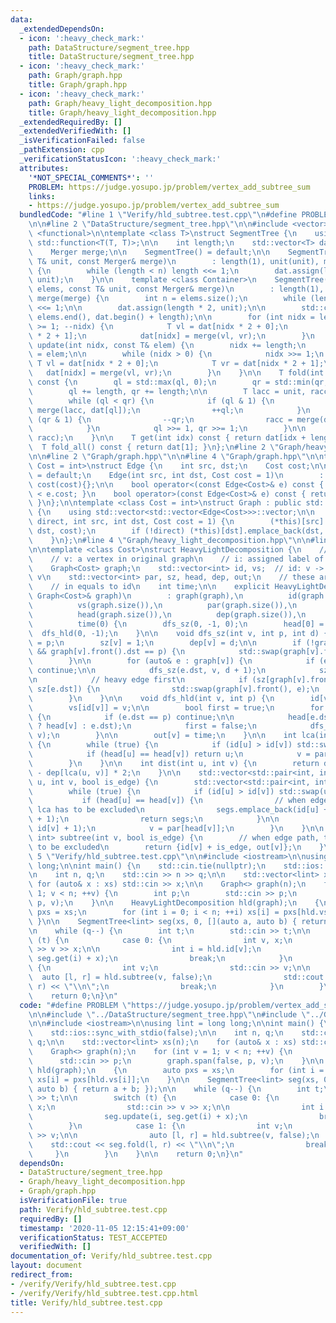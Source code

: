 ```yaml
---
data:
  _extendedDependsOn:
  - icon: ':heavy_check_mark:'
    path: DataStructure/segment_tree.hpp
    title: DataStructure/segment_tree.hpp
  - icon: ':heavy_check_mark:'
    path: Graph/graph.hpp
    title: Graph/graph.hpp
  - icon: ':heavy_check_mark:'
    path: Graph/heavy_light_decomposition.hpp
    title: Graph/heavy_light_decomposition.hpp
  _extendedRequiredBy: []
  _extendedVerifiedWith: []
  _isVerificationFailed: false
  _pathExtension: cpp
  _verificationStatusIcon: ':heavy_check_mark:'
  attributes:
    '*NOT_SPECIAL_COMMENTS*': ''
    PROBLEM: https://judge.yosupo.jp/problem/vertex_add_subtree_sum
    links:
    - https://judge.yosupo.jp/problem/vertex_add_subtree_sum
  bundledCode: "#line 1 \"Verify/hld_subtree.test.cpp\"\n#define PROBLEM \"https://judge.yosupo.jp/problem/vertex_add_subtree_sum\"\
    \n\n#line 2 \"DataStructure/segment_tree.hpp\"\n\n#include <vector>\n#include\
    \ <functional>\n\ntemplate <class T>\nstruct SegmentTree {\n    using Merger =\
    \ std::function<T(T, T)>;\n\n    int length;\n    std::vector<T> dat;\n    T unit;\n\
    \    Merger merge;\n\n    SegmentTree() = default;\n\n    SegmentTree(int n, const\
    \ T& unit, const Merger& merge)\n        : length(1), unit(unit), merge(merge)\
    \ {\n        while (length < n) length <<= 1;\n        dat.assign(length * 2,\
    \ unit);\n    }\n\n    template <class Container>\n    SegmentTree(const Container&\
    \ elems, const T& unit, const Merger& merge)\n        : length(1), unit(unit),\
    \ merge(merge) {\n        int n = elems.size();\n        while (length < n) length\
    \ <<= 1;\n\n        dat.assign(length * 2, unit);\n\n        std::copy(elems.begin(),\
    \ elems.end(), dat.begin() + length);\n\n        for (int nidx = length - 1; nidx\
    \ >= 1; --nidx) {\n            T vl = dat[nidx * 2 + 0];\n            T vr = dat[nidx\
    \ * 2 + 1];\n            dat[nidx] = merge(vl, vr);\n        }\n    }\n\n    void\
    \ update(int nidx, const T& elem) {\n        nidx += length;\n        dat[nidx]\
    \ = elem;\n\n        while (nidx > 0) {\n            nidx >>= 1;\n           \
    \ T vl = dat[nidx * 2 + 0];\n            T vr = dat[nidx * 2 + 1];\n         \
    \   dat[nidx] = merge(vl, vr);\n        }\n    }\n\n    T fold(int ql, int qr)\
    \ const {\n        ql = std::max(ql, 0);\n        qr = std::min(qr, length);\n\
    \        ql += length, qr += length;\n\n        T lacc = unit, racc = unit;\n\
    \        while (ql < qr) {\n            if (ql & 1) {\n                lacc =\
    \ merge(lacc, dat[ql]);\n                ++ql;\n            }\n            if\
    \ (qr & 1) {\n                --qr;\n                racc = merge(dat[qr], racc);\n\
    \            }\n            ql >>= 1, qr >>= 1;\n        }\n\n        return merge(lacc,\
    \ racc);\n    }\n\n    T get(int idx) const { return dat[idx + length]; }\n  \
    \  T fold_all() const { return dat[1]; }\n};\n#line 2 \"Graph/heavy_light_decomposition.hpp\"\
    \n\n#line 2 \"Graph/graph.hpp\"\n\n#line 4 \"Graph/graph.hpp\"\n\ntemplate <class\
    \ Cost = int>\nstruct Edge {\n    int src, dst;\n    Cost cost;\n\n    Edge()\
    \ = default;\n    Edge(int src, int dst, Cost cost = 1)\n        : src(src), dst(dst),\
    \ cost(cost){};\n\n    bool operator<(const Edge<Cost>& e) const { return cost\
    \ < e.cost; }\n    bool operator>(const Edge<Cost>& e) const { return cost > e.cost;\
    \ }\n};\n\ntemplate <class Cost = int>\nstruct Graph : public std::vector<std::vector<Edge<Cost>>>\
    \ {\n    using std::vector<std::vector<Edge<Cost>>>::vector;\n\n    void span(bool\
    \ direct, int src, int dst, Cost cost = 1) {\n        (*this)[src].emplace_back(src,\
    \ dst, cost);\n        if (!direct) (*this)[dst].emplace_back(dst, src, cost);\n\
    \    }\n};\n#line 4 \"Graph/heavy_light_decomposition.hpp\"\n\n#line 6 \"Graph/heavy_light_decomposition.hpp\"\
    \n\ntemplate <class Cost>\nstruct HeavyLightDecomposition {\n    // indexing\n\
    \    // v: a vertex in original graph\n    // i: assigned label of a vertex\n\n\
    \    Graph<Cost> graph;\n    std::vector<int> id, vs;  // id: v -> i, vs: i ->\
    \ v\n    std::vector<int> par, sz, head, dep, out;\n    // these are all v-indexed\n\
    \    // in equals to id\n    int time;\n\n    explicit HeavyLightDecomposition(const\
    \ Graph<Cost>& graph)\n        : graph(graph),\n          id(graph.size()),\n\
    \          vs(graph.size()),\n          par(graph.size()),\n          sz(graph.size()),\n\
    \          head(graph.size()),\n          dep(graph.size()),\n          out(graph.size()),\n\
    \          time(0) {\n        dfs_sz(0, -1, 0);\n        head[0] = 0;\n      \
    \  dfs_hld(0, -1);\n    }\n\n    void dfs_sz(int v, int p, int d) {\n        par[v]\
    \ = p;\n        sz[v] = 1;\n        dep[v] = d;\n\n        if (!graph[v].empty()\
    \ && graph[v].front().dst == p) {\n            std::swap(graph[v].front(), graph[v].back());\n\
    \        }\n\n        for (auto& e : graph[v]) {\n            if (e.dst == p)\
    \ continue;\n\n            dfs_sz(e.dst, v, d + 1);\n            sz[v] += sz[e.dst];\n\
    \n            // heavy edge first\n            if (sz[graph[v].front().dst] <\
    \ sz[e.dst]) {\n                std::swap(graph[v].front(), e);\n            }\n\
    \        }\n    }\n\n    void dfs_hld(int v, int p) {\n        id[v] = time++;\n\
    \        vs[id[v]] = v;\n\n        bool first = true;\n        for (auto e : graph[v])\
    \ {\n            if (e.dst == p) continue;\n\n            head[e.dst] = (first\
    \ ? head[v] : e.dst);\n            first = false;\n            dfs_hld(e.dst,\
    \ v);\n        }\n\n        out[v] = time;\n    }\n\n    int lca(int u, int v)\
    \ {\n        while (true) {\n            if (id[u] > id[v]) std::swap(u, v);\n\
    \            if (head[u] == head[v]) return u;\n            v = par[head[v]];\n\
    \        }\n    }\n\n    int dist(int u, int v) {\n        return dep[u] + dep[v]\
    \ - dep[lca(u, v)] * 2;\n    }\n\n    std::vector<std::pair<int, int>> path(int\
    \ u, int v, bool is_edge) {\n        std::vector<std::pair<int, int>> segs;\n\n\
    \        while (true) {\n            if (id[u] > id[v]) std::swap(u, v);\n\n \
    \           if (head[u] == head[v]) {\n                // when edge path, the\
    \ lca has to be excluded\n                segs.emplace_back(id[u] + is_edge, id[v]\
    \ + 1);\n                return segs;\n            }\n\n            segs.emplace_back(id[head[v]],\
    \ id[v] + 1);\n            v = par[head[v]];\n        }\n    }\n\n    std::pair<int,\
    \ int> subtree(int v, bool is_edge) {\n        // when edge path, the root has\
    \ to be excluded\n        return {id[v] + is_edge, out[v]};\n    }\n};\n#line\
    \ 5 \"Verify/hld_subtree.test.cpp\"\n\n#include <iostream>\n\nusing lint = long\
    \ long;\n\nint main() {\n    std::cin.tie(nullptr);\n    std::ios::sync_with_stdio(false);\n\
    \n    int n, q;\n    std::cin >> n >> q;\n\n    std::vector<lint> xs(n);\n   \
    \ for (auto& x : xs) std::cin >> x;\n\n    Graph<> graph(n);\n    for (int v =\
    \ 1; v < n; ++v) {\n        int p;\n        std::cin >> p;\n        graph.span(false,\
    \ p, v);\n    }\n\n    HeavyLightDecomposition hld(graph);\n    {\n        auto\
    \ pxs = xs;\n        for (int i = 0; i < n; ++i) xs[i] = pxs[hld.vs[i]];\n   \
    \ }\n\n    SegmentTree<lint> seg(xs, 0, [](auto a, auto b) { return a + b; });\n\
    \n    while (q--) {\n        int t;\n        std::cin >> t;\n\n        switch\
    \ (t) {\n            case 0: {\n                int v, x;\n                std::cin\
    \ >> v >> x;\n\n                int i = hld.id[v];\n                seg.update(i,\
    \ seg.get(i) + x);\n                break;\n            }\n            case 1:\
    \ {\n                int v;\n                std::cin >> v;\n\n              \
    \  auto [l, r] = hld.subtree(v, false);\n                std::cout << seg.fold(l,\
    \ r) << \"\\n\";\n                break;\n            }\n        }\n    }\n\n\
    \    return 0;\n}\n"
  code: "#define PROBLEM \"https://judge.yosupo.jp/problem/vertex_add_subtree_sum\"\
    \n\n#include \"../DataStructure/segment_tree.hpp\"\n#include \"../Graph/heavy_light_decomposition.hpp\"\
    \n\n#include <iostream>\n\nusing lint = long long;\n\nint main() {\n    std::cin.tie(nullptr);\n\
    \    std::ios::sync_with_stdio(false);\n\n    int n, q;\n    std::cin >> n >>\
    \ q;\n\n    std::vector<lint> xs(n);\n    for (auto& x : xs) std::cin >> x;\n\n\
    \    Graph<> graph(n);\n    for (int v = 1; v < n; ++v) {\n        int p;\n  \
    \      std::cin >> p;\n        graph.span(false, p, v);\n    }\n\n    HeavyLightDecomposition\
    \ hld(graph);\n    {\n        auto pxs = xs;\n        for (int i = 0; i < n; ++i)\
    \ xs[i] = pxs[hld.vs[i]];\n    }\n\n    SegmentTree<lint> seg(xs, 0, [](auto a,\
    \ auto b) { return a + b; });\n\n    while (q--) {\n        int t;\n        std::cin\
    \ >> t;\n\n        switch (t) {\n            case 0: {\n                int v,\
    \ x;\n                std::cin >> v >> x;\n\n                int i = hld.id[v];\n\
    \                seg.update(i, seg.get(i) + x);\n                break;\n    \
    \        }\n            case 1: {\n                int v;\n                std::cin\
    \ >> v;\n\n                auto [l, r] = hld.subtree(v, false);\n            \
    \    std::cout << seg.fold(l, r) << \"\\n\";\n                break;\n       \
    \     }\n        }\n    }\n\n    return 0;\n}\n"
  dependsOn:
  - DataStructure/segment_tree.hpp
  - Graph/heavy_light_decomposition.hpp
  - Graph/graph.hpp
  isVerificationFile: true
  path: Verify/hld_subtree.test.cpp
  requiredBy: []
  timestamp: '2020-11-05 12:15:41+09:00'
  verificationStatus: TEST_ACCEPTED
  verifiedWith: []
documentation_of: Verify/hld_subtree.test.cpp
layout: document
redirect_from:
- /verify/Verify/hld_subtree.test.cpp
- /verify/Verify/hld_subtree.test.cpp.html
title: Verify/hld_subtree.test.cpp
---
```

